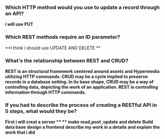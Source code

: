 ### Which HTTP method would you use to update a record through an API? ###
**i will use PUT**

### Which REST methods require an ID parameter? ###

**I think i should use UPDATE AND DELETE **

### What's the relationship between REST and CRUD? ###
**REST is an structural framework centered around assets and Hypermedia utilizing HTTP commands. CRUD may be a cycle implied to preserve records in a database setting. In its base shape, CRUD may be a way of controlling data, depicting the work of an application. REST is controlling information through HTTP commands.**


### If you had to describe the process of creating a RESTful API in 5 steps, what would they be? ###

**First i will creat a server **
** make read,post ,update and delete**
**Build data base** 
**design a frontend**
**describe my work in a details and explain the work that i did**
